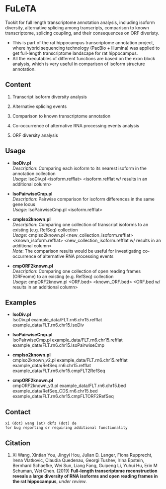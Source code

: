 # FuLeTA

Tookit for full length transcriptome annotation analysis, including isoform diversity, alternative splicing among transcripts, comparison to known transcriptome, splicing coupling, and their consequences on ORF diveristy. 

* This is part of the rat hippocampus transcriptome annotation project, where hybrid sequencing technology (PacBio + Illumina) was applied to get full-length transcriptome landscape for rat hippocampus.  
* All the executables of different functions are based on the exon block analysis, which is very useful in comparison of isoform structure annotation. 

## Content

  1. Transcript isoform diversity analysis

  2. Alternative splicing events 

  3. Comparison to known transcriptome annotation 

  4. Co-occurrence of alternative RNA processing events analysis

  5. ORF diversity analysis

## Usage

* __IsoDiv.pl__   
  _Description_: Comparing each isoform to its nearest isoform in the annotation collection    
  _Usage_: IsoDiv.pl <isoform.refflat> <isoform.refflat w/ results in an additional column>  

* __IsoPairwiseCmp.pl__   
  _Description_: Pairwise comparison for isoform differences in the same gene locus  
  _Usage_: IsoPairwiseCmp.pl <isoform.refflat> <comparison results>  

* __cmpIso2known.pl__    
  _Description_: Comparing one collection of transcript isoforms to an existing (e.g. RefSeq) collection   
  _Usage_: cmpIso2known.pl <new_collection_isoform.refflat> <known_isoform.refflat> <new_collection_isoform.refflat w/ results in an additional column>   
  _Note_: The comparison results would be useful for investigating co-occurrence of alternative RNA processing events  

* __cmpORF2known.pl__    
  _Description_: Comparing one collection of open reading frames (ORFeome) to an existing (e.g. RefSeq) collection   
  _Usage_: cmpORF2known.pl <ORF.bed> <known_ORF.bed> <ORF.bed w/ results in an additional column>     


## Examples  

* __IsoDiv.pl__  
    IsoDiv.pl example_data/FLT.rn6.chr15.refflat example_data/FLT.rn6.chr15.IsoDiv

* __IsoPairwiseCmp.pl__   
    IsoPairwiseCmp.pl example_data/FLT.rn6.chr15.refflat example_data/FLT.rn6.chr15.IsoPairwiseCmp

* __cmpIso2known.pl__   
    cmpIso2known_v2.pl example_data/FLT.rn6.chr15.refflat example_data/RefSeq.rn6.chr15.refflat example_data/FLT.rn6.chr15.cmpFLT2RefSeq

* __cmpORF2known.pl__   
    cmpORF2known_v3.pl example_data/FLT.rn6.chr15.bed example_data/RefSeq_CDS.rn6.chr15.bed example_data/FLT.rn6.chr15.cmpFLTORF2RefSeq
   

## Contact
    xi (dot) wang (at) dkfz (dot) de   
    for bug reporting or requiring additional functionality


## Citation
1.  Xi Wang, Xintian You, Jingyi Hou, Julian D. Langer, Fiona Rupprecht, Irena Vlatkovic, Claudia Quedenau, Georgi Tushev, Irina Epstein, Bernhard Schaefke, Wei Sun, Liang Fang, Guipeng Li, Yuhui Hu, Erin M Schuman, Wei Chen. (2019) __Full-length transcriptome reconstruction reveals a large diversity of RNA isoforms and open reading frames in the rat hippocampus__, _under review_. 

